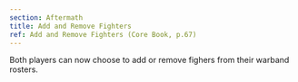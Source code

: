 ```yaml
---
section: Aftermath
title: Add and Remove Fighters
ref: Add and Remove Fighters (Core Book, p.67)
---
```


Both players can now choose to add or remove fighers from their warband rosters.
